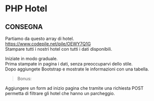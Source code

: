 PHP Hotel
===
## CONSEGNA 

Partiamo da questo array di hotel. https://www.codepile.net/pile/OEWY7Q1G <br>
Stampare tutti i nostri hotel con tutti i dati disponibili.

Iniziate in modo graduale. <br>
Prima stampate in pagina i dati, senza preoccuparvi dello stile. <br>
Dopo aggiungete Bootstrap e mostrate le informazioni con una tabella.

> Bonus:

Aggiungere un form ad inizio pagina che tramite una richiesta POST permetta di filtrare gli hotel che hanno un parcheggio.
